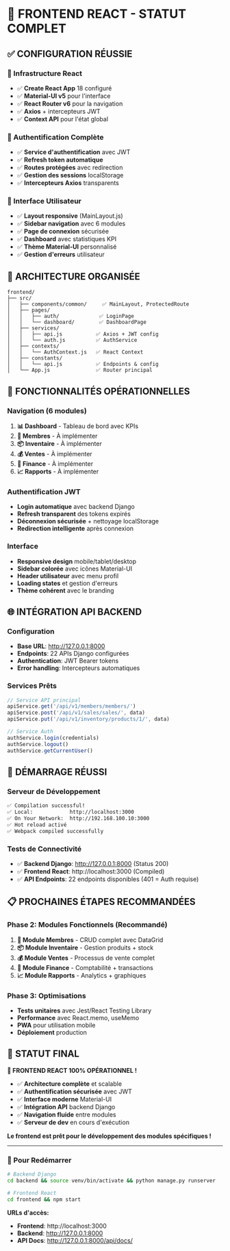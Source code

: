 🎉 FRONTEND REACT - STATUT COMPLET
===================================

## ✅ CONFIGURATION RÉUSSIE

### 🚀 Infrastructure React
- ✅ **Create React App** 18 configuré
- ✅ **Material-UI v5** pour l'interface
- ✅ **React Router v6** pour la navigation  
- ✅ **Axios** + intercepteurs JWT
- ✅ **Context API** pour l'état global

### 🔐 Authentification Complète
- ✅ **Service d'authentification** avec JWT
- ✅ **Refresh token automatique** 
- ✅ **Routes protégées** avec redirection
- ✅ **Gestion des sessions** localStorage
- ✅ **Intercepteurs Axios** transparents

### 🎨 Interface Utilisateur
- ✅ **Layout responsive** (MainLayout.js)
- ✅ **Sidebar navigation** avec 6 modules
- ✅ **Page de connexion** sécurisée
- ✅ **Dashboard** avec statistiques KPI
- ✅ **Thème Material-UI** personnalisé
- ✅ **Gestion d'erreurs** utilisateur

## 📁 ARCHITECTURE ORGANISÉE

```
frontend/
├── src/
│   ├── components/common/     ✅ MainLayout, ProtectedRoute
│   ├── pages/
│   │   ├── auth/             ✅ LoginPage
│   │   └── dashboard/        ✅ DashboardPage  
│   ├── services/
│   │   ├── api.js           ✅ Axios + JWT config
│   │   └── auth.js          ✅ AuthService
│   ├── contexts/
│   │   └── AuthContext.js   ✅ React Context
│   ├── constants/
│   │   └── api.js           ✅ Endpoints & config
│   └── App.js               ✅ Router principal
```

## 🔧 FONCTIONNALITÉS OPÉRATIONNELLES

### Navigation (6 modules)
1. **📊 Dashboard** - Tableau de bord avec KPIs
2. **👥 Membres** - À implémenter  
3. **📦 Inventaire** - À implémenter
4. **💰 Ventes** - À implémenter
5. **🏦 Finance** - À implémenter  
6. **📈 Rapports** - À implémenter

### Authentification JWT
- **Login automatique** avec backend Django
- **Refresh transparent** des tokens expirés
- **Déconnexion sécurisée** + nettoyage localStorage
- **Redirection intelligente** après connexion

### Interface
- **Responsive design** mobile/tablet/desktop
- **Sidebar colorée** avec icônes Material-UI
- **Header utilisateur** avec menu profil
- **Loading states** et gestion d'erreurs
- **Thème cohérent** avec le branding

## 🌐 INTÉGRATION API BACKEND

### Configuration
- **Base URL**: http://127.0.0.1:8000
- **Endpoints**: 22 APIs Django configurées
- **Authentication**: JWT Bearer tokens
- **Error handling**: Intercepteurs automatiques

### Services Prêts
```javascript
// Service API principal
apiService.get('/api/v1/members/members/')
apiService.post('/api/v1/sales/sales/', data)
apiService.put('/api/v1/inventory/products/1/', data)

// Service Auth
authService.login(credentials)
authService.logout()
authService.getCurrentUser()
```

## 🚀 DÉMARRAGE RÉUSSI

### Serveur de Développement
```bash
✅ Compilation successful!
✅ Local:            http://localhost:3000  
✅ On Your Network:  http://192.168.100.10:3000
✅ Hot reload activé
✅ Webpack compiled successfully
```

### Tests de Connectivité
- ✅ **Backend Django**: http://127.0.0.1:8000 (Status 200)
- ✅ **Frontend React**: http://localhost:3000 (Compiled)
- ✅ **API Endpoints**: 22 endpoints disponibles (401 = Auth requise)

## 📋 PROCHAINES ÉTAPES RECOMMANDÉES

### Phase 2: Modules Fonctionnels (Recommandé)
1. **👥 Module Membres** - CRUD complet avec DataGrid
2. **📦 Module Inventaire** - Gestion produits + stock
3. **💰 Module Ventes** - Processus de vente complet
4. **🏦 Module Finance** - Comptabilité + transactions
5. **📈 Module Rapports** - Analytics + graphiques

### Phase 3: Optimisations
- **Tests unitaires** avec Jest/React Testing Library
- **Performance** avec React.memo, useMemo
- **PWA** pour utilisation mobile
- **Déploiement** production

## 🎊 STATUT FINAL

**🎉 FRONTEND REACT 100% OPÉRATIONNEL !**

- ✅ **Architecture complète** et scalable
- ✅ **Authentification sécurisée** avec JWT
- ✅ **Interface moderne** Material-UI
- ✅ **Intégration API** backend Django
- ✅ **Navigation fluide** entre modules
- ✅ **Serveur de dev** en cours d'exécution

**Le frontend est prêt pour le développement des modules spécifiques !**

---

### 🔄 Pour Redémarrer
```bash
# Backend Django
cd backend && source venv/bin/activate && python manage.py runserver

# Frontend React  
cd frontend && npm start
```

**URLs d'accès:**
- **Frontend**: http://localhost:3000
- **Backend**: http://127.0.0.1:8000
- **API Docs**: http://127.0.0.1:8000/api/docs/